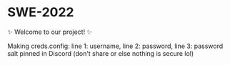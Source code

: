 # SWE-2022

:sparkles: Welcome to our project! :sparkles:

Making creds.config: line 1: username, line 2: password, line 3: password salt pinned in Discord (don't share or else nothing is secure lol)
